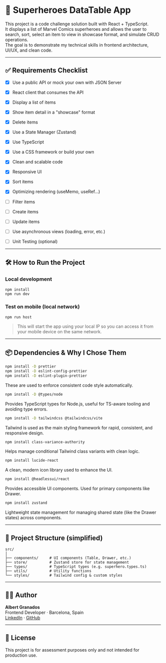 # 🦸 Superheroes DataTable App

This project is a code challenge solution built with React + TypeScript.  
It displays a list of Marvel Comics superheroes and allows the user to search, sort, select an item to view in showcase format, and simulate CRUD operations.  
The goal is to demonstrate my technical skills in frontend architecture, UI/UX, and clean code.

---

## ✅ Requirements Checklist

- [x] Use a public API or mock your own with JSON Server  
- [x] React client that consumes the API  
- [x] Display a list of items  
- [x] Show item detail in a "showcase" format 
- [x] Delete items 
- [x] Use a State Manager (Zustand)  
- [x] Use TypeScript  
- [x] Use a CSS framework or build your own  
- [x] Clean and scalable code  
- [x] Responsive UI  
- [X] Sort items
- [X] Optimizing rendering (useMemo, useRef...)
- [ ] Filter items
- [ ] Create items
- [ ] Update items  
- [ ] Use asynchronous views (loading, error, etc.)  

- [ ] Unit Testing (optional)  

---

## 🛠️ How to Run the Project

### Local development

```bash
npm install
npm run dev
```

### Test on mobile (local network)

```bash
npm run host
```

> This will start the app using your local IP so you can access it from your mobile device on the same network.

---

## 📦 Dependencies & Why I Chose Them

```bash
npm install -D prettier
npm install -D eslint-config-prettier
npm install -D eslint-plugin-prettier
```

These are used to enforce consistent code style automatically.

```bash
npm install -D @types/node
```

Provides TypeScript types for Node.js, useful for TS-aware tooling and avoiding type errors.

```bash
npm install -D tailwindcss @tailwindcss/vite
```

Tailwind is used as the main styling framework for rapid, consistent, and responsive design.

```bash
npm install class-variance-authority
```

Helps manage conditional Tailwind class variants with clean logic.

```bash
npm install lucide-react
```

A clean, modern icon library used to enhance the UI.

```bash
npm install @headlessui/react
```

Provides accessible UI components. Used for primary components like Drawer.

```bash
npm install zustand
```

Lightweight state management for managing shared state (like the Drawer states) across components.

---

## 📂 Project Structure (simplified)

```
src/
│
├── components/     # UI components (Table, Drawer, etc.)
├── store/          # Zustand store for state management
├── types/          # TypeScript types (e.g. superhero.types.ts)
├── utils/          # Utility functions
└── styles/         # Tailwind config & custom styles
```

---

## 👨‍💻 Author

**Albert Granados**  
Frontend Developer · Barcelona, Spain  
[LinkedIn](https://www.linkedin.com/in/albertgranados) · [GitHub](https://github.com/albertgranados)

---

## 📄 License

This project is for assessment purposes only and not intended for production use.
